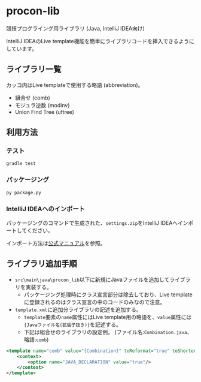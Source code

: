 # procon-lib

競技プログライング用ライブラリ (Java, IntelliJ IDEA向け)

IntelliJ IDEAのLive template機能を簡単にライブラリコードを挿入できるようにしています。


## ライブラリ一覧

カッコ内はLive templateで使用する略語 (abbreviation)。

- 組合せ (comb)
- モジュラ逆数 (modinv)
- Union Find Tree (uftree)

## 利用方法

### テスト

```
gradle test
```

### パッケージング

```
py package.py 
```

### IntelliJ IDEAへのインポート

パッケージングのコマンドで生成された、`settings.zip`をIntelliJ IDEAへインポートしてください。

インポート方法は[公式マニュアル](https://pleiades.io/help/idea/sharing-live-templates.html#import)を参照。


## ライブラリ追加手順

- `src\main\java\procon_lib`以下に新規にJavaファイルを追加してライブラリを実装する。
  - パッケージング処理時にクラス宣言部分は除去しており、Live templateに登録されるのはクラス宣言の中のコードのみなので注意。
- `template.xml`に追加分ライブラリの記述を追加する。
  - `template`要素の`name`属性にはLive template用の略語を、`value`属性には`{Javaファイル名(拡張子抜き)}`を記述する。
  - 下記は組合せのライブラリの設定例。 (ファイル名:`Combination.java`、略語:`comb`)

``` xml
<template name="comb" value="{Combination}" toReformat="true" toShortenFQNames="true">
    <context>
        <option name="JAVA_DECLARATION" value="true"/>
    </context>
</template>
```



